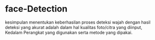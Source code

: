 # face-Detection
kesimpulan menentukan keberhasilan proses deteksi wajah dengan hasil deteksi yang akurat adalah dalam hal kualitas foto/citra yang diinput, Kedalam Perangkat yang digunakan serta metode yang dipakai.
